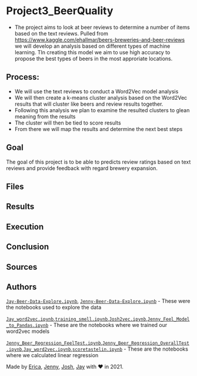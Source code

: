 # Project3_BeerQuality

 - The project aims to look at beer reviews to determine a number of items based on the text reviews. Pulled from https://www.kaggle.com/ehallmar/beers-breweries-and-beer-reviews we will develop an analysis based on different types of machine learning. TIn creating this model we aim to use high accuracy to propose the best types of beers in the most approriate locations.
 
## Process:

 - We will use the text reviews to conduct a Word2Vec model analysis
 - We will then create a k-means cluster analysis based on the Word2Vec results that will cluster like beers and review results together.
 - Following this analysis we plan to examine the resulted clusters to glean meaning from the results
 - The cluster will then  be tied to score results
 - From there we will map the results and determine the next best steps
 
 ## Goal
 
 The goal of this project is to be able to predicts review ratings based on text reviews and provide feedback with regard brewery expansion.
 
 ## Files
 
 ## Results
 
 ## Execution
 
 ## Conclusion
 
 ## Sources
 
 ## Authors
 
 
[`Jay-Beer-Data-Explore.ipynb`](Analysis/Jay-Beer-Data-Explore.ipynb), [`Jenny-Beer-Data-Explore.ipynb`](Analysis/Jenny-Beer-Data-Explore.ipynb) - These were the notebooks used to explore the data
 
[`Jay_word2vec.ipynb`](Analysis/Jay_word2vec.ipynb),[`training_smell.ipynb`](Analysis/training_smell.ipynb),[`Josh2vec.ipynb`](Analysis/Josh2vec.ipynb),[`Jenny_Feel_Model_to_Pandas.ipynb`](Analysis/Jenny_Feel_Model_to_Pandas.ipynb) - These are the notebooks where we trained our word2vec models
 
[`Jenny_Beer_Regression_FeelTest.ipynb`](Analysis/Jenny_Beer_Regression_FeelTest.ipynb),[`Jenny_Beer_Regression_OverallTest.ipynb`](Analysis/Jenny_Beer_Regression_OverallTest.ipynb),[`Jay_word2vec.ipynb`](Analysis/Jay_word2vec.ipynb),[`scoretastelin.ipynb`](Analysis/scoretastelin.ipynb) - These are the notebooks where we calculated linear regression
 
 

Made by [Erica](https://www.linkedin.com/in/ericafisher1), [Jenny](https://www.linkedin.com/in/jenny-kaylor-045aaba5/), [Josh](https://www.linkedin.com/in/josh-gonzalez-williams-7aa9a31b0/), [Jay](https://www.linkedin.com/in/jay-hastings-techy/) with :heart: in 2021.
 
 


